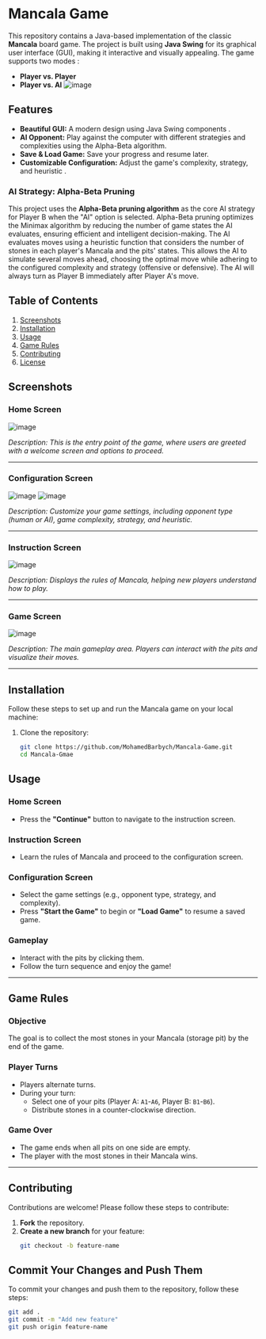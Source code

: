 # Mancala Game

This repository contains a Java-based implementation of the classic **Mancala** board game. The project is built using **Java Swing** for its graphical user interface (GUI), making it interactive and visually appealing. The game supports two modes :
- **Player vs. Player**
- **Player vs. AI**
![image](https://github.com/user-attachments/assets/b1b61dc5-cd08-4f3d-b15d-ff630387749f)

## Features

- **Beautiful GUI:** A modern design using Java Swing components .
- **AI Opponent:** Play against the computer with different strategies and complexities using the Alpha-Beta algorithm.
- **Save & Load Game:** Save your progress and resume later.
- **Customizable Configuration:** Adjust the game's complexity, strategy, and heuristic .

### AI Strategy: Alpha-Beta Pruning

This project uses the **Alpha-Beta pruning algorithm** as the core AI strategy for Player B when the "AI" option is selected. Alpha-Beta pruning optimizes the Minimax algorithm by reducing the number of game states the AI evaluates, ensuring efficient and intelligent decision-making. The AI evaluates moves using a heuristic function that considers the number of stones in each player's Mancala and the pits' states. This allows the AI to simulate several moves ahead, choosing the optimal move while adhering to the configured complexity and strategy (offensive or defensive). The AI will always turn as Player B immediately after Player A's move.

## Table of Contents

1. [Screenshots](#screenshots)
2. [Installation](#installation)
3. [Usage](#usage)
4. [Game Rules](#game-rules)
5. [Contributing](#contributing)
6. [License](#license)

## Screenshots

### Home Screen
![image](https://github.com/user-attachments/assets/63a72ba6-940b-4ab6-9f5f-6b0306e0655d)

_Description: This is the entry point of the game, where users are greeted with a welcome screen and options to proceed._

---

### Configuration Screen
![image](https://github.com/user-attachments/assets/4f9a4551-611a-458a-938f-5ca5f4c6e810)
![image](https://github.com/user-attachments/assets/b17fabbf-1784-4dee-83b1-118b12180590)

_Description: Customize your game settings, including opponent type (human or AI), game complexity, strategy, and heuristic._

---

### Instruction Screen
![image](https://github.com/user-attachments/assets/e12c8c6b-ed0f-4283-a947-fa4d7b3086be)

_Description: Displays the rules of Mancala, helping new players understand how to play._

---

### Game Screen
![image](https://github.com/user-attachments/assets/862df50c-a2e0-4b93-9435-9bfe255bc2b9)

_Description: The main gameplay area. Players can interact with the pits and visualize their moves._

---

## Installation

Follow these steps to set up and run the Mancala game on your local machine:

1. Clone the repository:
   ```bash
   git clone https://github.com/MohamedBarbych/Mancala-Game.git
   cd Mancala-Gmae

## Usage

### Home Screen
- Press the **"Continue"** button to navigate to the instruction screen.

### Instruction Screen
- Learn the rules of Mancala and proceed to the configuration screen.

### Configuration Screen
- Select the game settings (e.g., opponent type, strategy, and complexity).
- Press **"Start the Game"** to begin or **"Load Game"** to resume a saved game.

### Gameplay
- Interact with the pits by clicking them.
- Follow the turn sequence and enjoy the game!

---

## Game Rules

### Objective
The goal is to collect the most stones in your Mancala (storage pit) by the end of the game.

### Player Turns
- Players alternate turns.
- During your turn:
  - Select one of your pits (Player A: `A1`-`A6`, Player B: `B1`-`B6`).
  - Distribute stones in a counter-clockwise direction.

### Game Over
- The game ends when all pits on one side are empty.
- The player with the most stones in their Mancala wins.

---

## Contributing

Contributions are welcome! Please follow these steps to contribute:

1. **Fork** the repository.
2. **Create a new branch** for your feature:
   ```bash
   git checkout -b feature-name

## Commit Your Changes and Push Them

To commit your changes and push them to the repository, follow these steps:

```bash
git add .
git commit -m "Add new feature"
git push origin feature-name
